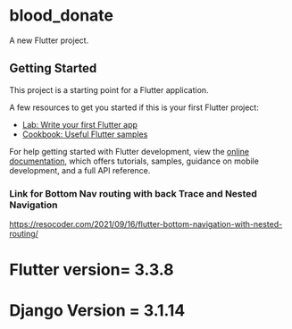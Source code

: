 # blood_donate

A new Flutter project.

## Getting Started

This project is a starting point for a Flutter application.

A few resources to get you started if this is your first Flutter project:

- [Lab: Write your first Flutter app](https://docs.flutter.dev/get-started/codelab)
- [Cookbook: Useful Flutter samples](https://docs.flutter.dev/cookbook)

For help getting started with Flutter development, view the
[online documentation](https://docs.flutter.dev/), which offers tutorials,
samples, guidance on mobile development, and a full API reference.

### Link for Bottom Nav routing with back Trace and Nested Navigation

<https://resocoder.com/2021/09/16/flutter-bottom-navigation-with-nested-routing/>

# Flutter version= 3.3.8
# Django Version = 3.1.14